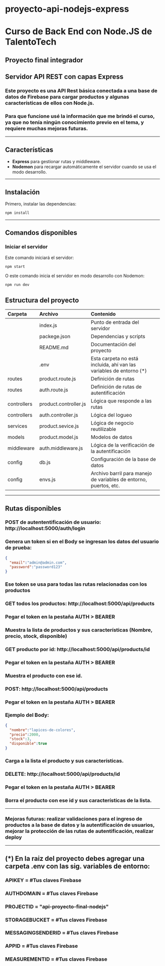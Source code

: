 # proyecto-api-nodejs-express

# Curso de Back End con Node.JS de **TalentoTech**
## Proyecto final integrador
## Servidor API REST con capas Express


### Este proyecto es una API Rest básica conectada a una base de datos de Firebase para cargar productos y algunas características de ellos con Node.js.
### Para que funcione usé la información que me brindó el curso, ya que no tenía ningún conocimiento previo en el tema, y requiere muchas mejoras futuras. 

---

## Características

- **Express** para gestionar rutas y middleware.
- **Nodemon** para recargar automáticamente el servidor cuando se usa el modo desarrollo.

---

## Instalación

Primero, instalar las dependencias:

```bash
npm install
```

---

## Comandos disponibles

### Iniciar el servidor

Este comando iniciará el servidor:
```bash
npm start
```
O este comando inicia el servidor en modo desarrollo con Nodemon:

```bash
npm run dev
```

## Estructura del proyecto


| Carpeta | Archivo | Contenido |
|:-----|:-----|:-----|
|      | index.js | Punto de entrada del servidor |
|      | packege.json | Dependencias y scripts |
|      | README.md | Documentación del proyecto |
|      | .env | Esta carpeta no está incluida, ahí van las variables de entorno (*) |
| routes | product.route.js | Definición de rutas |
| routes | auth.route.js | Definición de rutas de autentificación |
| controllers | product.controller.js | Lógica que responde a las rutas |
| controllers | auth.controller.js | Lógica del logueo |
| services| product.sevice.js |Lógica de negocio reutilizable |
| models| product.model.js | Modelos de datos |
| middleware | auth.middleware.js | Lógica de la verificación de la autentificación |
| config | db.js | Configuración de la base de datos |
| config | envs.js | Archivo barril para manejo de variables de entorno, puertos, etc. |

---

## Rutas disponibles

### POST de autententificación de usuario: http://localhost:5000/auth/login
### Genera un token si en el Body se ingresan los datos del usuario de prueba:
```json
{
  "email":"admin@admin.com",
  "password":"password123"
}
```
### Ese token se usa para todas las rutas relacionadas con los productos

### GET todos los productos: http://localhost:5000/api/products
### Pegar el token en la pestaña AUTH > BEARER
### Muestra la lista de productos y sus características (Nombre, precio, stock, disponible)

### GET producto por id: http://localhost:5000/api/products/id
### Pegar el token en la pestaña AUTH > BEARER
### Muestra el producto con ese id.

### POST: http://localhost:5000/api/products
### Pegar el token en la pestaña AUTH > BEARER
### Ejemplo del Body:
```json
{
  "nombre":"lapices-de-colores",
  "precio":2000,
  "stock":3,
  "disponible":true
}
```
### Carga a la lista el producto y sus características.

### DELETE: http://localhost:5000/api/products/id
### Pegar el token en la pestaña AUTH > BEARER
### Borra el producto con ese id y sus características de la lista.

---
### Mejoras futuras: realizar validaciones para el ingreso de productos a la base de datos y la autentificación de usuarios, mejorar la protección de las rutas de autentificación, realizar deploy
---

## (*) En la raiz del proyecto debes agregar una carpeta **.env** con las sig. variables de entorno:
### APIKEY = #Tus claves Firebase
### AUTHDOMAIN = #Tus claves Firebase
### PROJECTID = "api-proyecto-final-nodejs"
### STORAGEBUCKET = #Tus claves Firebase
### MESSAGINGSENDERID = #Tus claves Firebase
### APPID = #Tus claves Firebase
### MEASUREMENTID = #Tus claves Firebase

